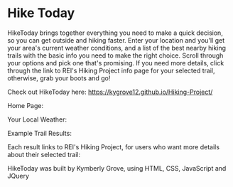 # Hike Today


HikeToday brings together everything you need to make a quick decision, so you can get outside and hiking faster. Enter your location and you'll get your area's current weather conditions, and a list of the best nearby hiking trails with the basic info you need to make the right choice. Scroll through your options and pick one that's promising. If you need more details, click through the link to REI's Hiking Project info page for your selected trail, otherwise, grab your boots and go!

Check out HikeToday here: https://kygrove12.github.io/Hiking-Project/

Home Page:


Your Local Weather:


Example Trail Results:


Each result links to REI's Hiking Project, for users who want more details about their selected trail:


HikeToday was built by Kymberly Grove, using HTML, CSS, JavaScript and JQuery
